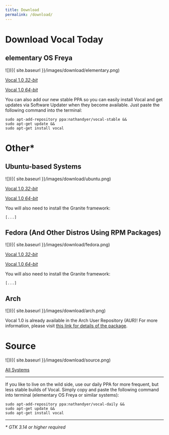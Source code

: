 ```yaml
---
title: Download
permalink: /download/
---
```


# Download Vocal Today

## elementary OS Freya

![]({{ site.baseurl }}/images/download/elementary.png)

[Vocal 1.0 *32-bit*](http://sourceforge.net/projects/vocalpodcast/files/vocal_1.0_i386.deb/download)

[Vocal 1.0 *64-bit*](http://sourceforge.net/projects/vocalpodcast/files/vocal_1.0_amd64.deb/download)

You can also add our new stable PPA so you can easily install Vocal and get updates via Software Updater when they become available. Just paste the following command into the terminal:

```
sudo apt-add-repository ppa:nathandyer/vocal-stable &&
sudo apt-get update &&
sudo apt-get install vocal
```

# Other*

## Ubuntu-based Systems

![]({{ site.baseurl }}/images/download/ubuntu.png)

[Vocal 1.0 *32-bit*](http://sourceforge.net/projects/vocalpodcast/files/vocal_1.0_i386.deb/download)

[Vocal 1.0 *64-bit*](http://sourceforge.net/projects/vocalpodcast/files/vocal_1.0_amd64.deb/download)

You will also need to install the Granite framework:

`[...]`

## Fedora (And Other Distros Using RPM Packages)

![]({{ site.baseurl }}/images/download/fedora.png)

[Vocal 1.0 *32-bit*](http://sourceforge.net/projects/vocalpodcast/files/vocal-1.0-1.fc21.i686.rpm/download)

[Vocal 1.0 *64-bit*](http://sourceforge.net/projects/vocalpodcast/files/vocal-1.0-1.fc21.x86_64.rpm/download)

You will also need to install the Granite framework:

`[...]`

## Arch

![]({{ site.baseurl }}/images/download/arch.png)

Vocal 1.0 is already available in the Arch User Repository (AUR)! For more information, please visit [this link for details of the package](https://aur.archlinux.org/packages/vocal-stable/).

# Source

![]({{ site.baseurl }}/images/download/source.png)

[All Systems](http://sourceforge.net/projects/vocalpodcast/files/vocal_1.0.tar.gz/download)

---

If you like to live on the wild side, use our daily PPA for more frequent, but less stable builds of Vocal. Simply copy and paste the following command into terminal (elementary OS Freya or similar systems):

```
sudo apt-add-repository ppa:nathandyer/vocal-daily &&
sudo apt-get update &&
sudo apt-get install vocal
```

---

*\* GTK 3.14 or higher required*